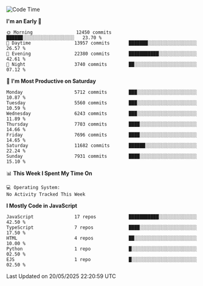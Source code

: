 <!--START_SECTION:waka-->
![Code Time](http://img.shields.io/badge/Code%20Time-3%2C498%20hrs%2059%20mins-blue)

**I'm an Early 🐤** 

```text
🌞 Morning                12450 commits       ██████░░░░░░░░░░░░░░░░░░░   23.70 % 
🌆 Daytime                13957 commits       ███████░░░░░░░░░░░░░░░░░░   26.57 % 
🌃 Evening                22380 commits       ███████████░░░░░░░░░░░░░░   42.61 % 
🌙 Night                  3740 commits        ██░░░░░░░░░░░░░░░░░░░░░░░   07.12 % 
```
📅 **I'm Most Productive on Saturday** 

```text
Monday                   5712 commits        ███░░░░░░░░░░░░░░░░░░░░░░   10.87 % 
Tuesday                  5560 commits        ███░░░░░░░░░░░░░░░░░░░░░░   10.59 % 
Wednesday                6243 commits        ███░░░░░░░░░░░░░░░░░░░░░░   11.89 % 
Thursday                 7703 commits        ████░░░░░░░░░░░░░░░░░░░░░   14.66 % 
Friday                   7696 commits        ████░░░░░░░░░░░░░░░░░░░░░   14.65 % 
Saturday                 11682 commits       ██████░░░░░░░░░░░░░░░░░░░   22.24 % 
Sunday                   7931 commits        ████░░░░░░░░░░░░░░░░░░░░░   15.10 % 
```


📊 **This Week I Spent My Time On** 

```text
💻 Operating System: 
No Activity Tracked This Week
```

**I Mostly Code in JavaScript** 

```text
JavaScript               17 repos            ███████████░░░░░░░░░░░░░░   42.50 % 
TypeScript               7 repos             ████░░░░░░░░░░░░░░░░░░░░░   17.50 % 
HTML                     4 repos             ██░░░░░░░░░░░░░░░░░░░░░░░   10.00 % 
Python                   1 repo              █░░░░░░░░░░░░░░░░░░░░░░░░   02.50 % 
EJS                      1 repo              █░░░░░░░░░░░░░░░░░░░░░░░░   02.50 % 
```




 Last Updated on 20/05/2025 22:20:59 UTC
<!--END_SECTION:waka-->

<!--
**likaiqiang/likaiqiang** is a ✨ _special_ ✨ repository because its `README.md` (this file) appears on your GitHub profile.

Here are some ideas to get you started:

- 🔭 I’m currently working on ...
- 🌱 I’m currently learning ...
- 👯 I’m looking to collaborate on ...
- 🤔 I’m looking for help with ...
- 💬 Ask me about ...
- 📫 How to reach me: ...
- 😄 Pronouns: ...
- ⚡ Fun fact: ...
-->
